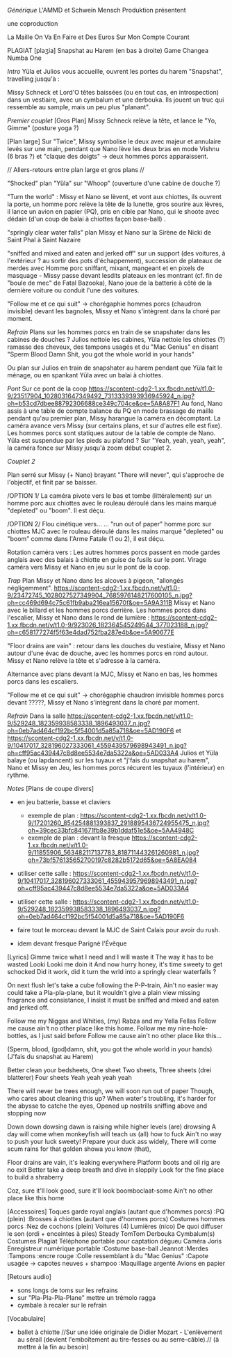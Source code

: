 *Générique*
L'AMMD 
et
Schwein Mensch Produktion
présentent

une coproduction

La Maille On Va En Faire
et
Des Euros Sur Mon Compte Courant

PLAGIAT
[plaʒia]
Snapshat au Harem
(en bas à droite) Game Changea Numba One


*Intro*
Yüla et Julios vous accueille, ouvrent les portes du harem "Snapshat", travelling jusqu'à :

Missy Schneck et Lord'O têtes baissées (ou en tout cas, en introspection) dans un vestiaire, avec un cymbalum et une derbouka. Ils jouent un truc qui ressemble au sample, mais un peu plus "planant".

*Premier couplet*
[Gros Plan] Missy Schneck relève la tête, et lance le "Yo, Gimme" (posture yoga ?)

[Plan large] Sur "Twice", Missy symbolise le deux avec majeur et annulaire levés sur une main, pendant que Nano lève les deux bras en mode Vishnu (6 bras ?) et "claque des doigts" -> deux hommes porcs apparaissent.

// Allers-retours entre plan large et gros plans //

"Shocked" plan "Yüla" sur "Whoop" (ouverture d'une cabine de douche ?)

"Turn the world" : Missy et Nano se lèvent, et vont aux chiottes, ils ouvrent la porte, un homme porc relève la tête de la lunette, gros sourire aux lèvres, il lance un avion en papier (PQ), pris en cible par Nano, qui le shoote avec dédain (d'un coup de balai à chiottes façon base-ball) .

"springly clear water falls" plan Missy et Nano sur la Sirène de Nicki de Saint Phal à Saint Nazaire

"sniffed and mixed and eaten and jerked off" sur un support (des voitures, à l'extérieur ? au sortir des pots d'échappement), succession de plateaux de merdes avec Homme porc sniffant, mixant, mangeant et en pixels de masquage - Missy passe devant lesdits plateaux en les montrant (cf. fin de "boule de mec" de Fatal Bazooka), Nano joue de la batterie à côté de la dernière voiture ou conduit l'une des voitures.

"Follow me et ce qui suit" -> chorégaphie hommes porcs (chaudron invisible) devant les bagnoles, Missy et Nano s'intègrent dans la choré par moment.

*Refrain*
Plans sur les hommes porcs en train de se snapshater dans les cabines de douches ?
Julios nettoie les cabines, Yüla nettoie les chiottes (?) ramasse des cheveux, des tampons usagés et du "Mac Genius" en disant "Sperm Blood Damn Shit, you got the whole world in your hands"

Ou plan sur Julios en train de snapshater au harem pendant que Yüla fait le ménage, ou en spankant Yüla avec un balai à chiottes.


*Pont*
Sur ce pont de la coop https://scontent-cdg2-1.xx.fbcdn.net/v/t1.0-9/23517904_1028031647349492_7313339393936945924_n.jpg?oh=b53cd7dbee88792306688ce349c704ce&oe=5A8A87F1
Au fond, Nano assis à une table de compte balance du PQ en mode brassage de maille pendant qu'au premier plan, Missy harangue la caméra en décomptant. La caméra avance vers Missy (sur certains plans, et sur d'autres elle est fixe). Les hommes porcs sont statiques autour de la table de compte de Nano.
Yüla est suspendue par les pieds au plafond ?
Sur "Yeah, yeah, yeah, yeah", la caméra fonce sur Missy jusqu'à zoom début couplet 2.

*Couplet 2*

Plan serré sur Missy (+ Nano) brayant "There will never", qui s'approche de l'objectif, et finit par se baisser.

/OPTION 1/
La caméra pivote vers le bas et tombe (littéralement) sur un homme porc aux chiottes avec le rouleau déroulé dans les mains marqué "depleted" ou "boom". Il est déçu.

/OPTION 2/
Flou cinétique vers... ... "run out of paper" homme porc sur chiottes MJC avec le rouleau déroulé dans les mains marqué "depleted" ou "boom" comme dans l'Arme Fatale (1 ou 2), il est déçu.

Rotation caméra vers : Les autres hommes porcs passent en mode gardes anglais avec des balais à chiotte en guise de fusils sur le pont.
Virage caméra vers Missy et Nano en jeu sur le pont de la coop.


*Trap*
Plan Missy et Nano dans les alcoves à pigeon, "allongés négligemment". https://scontent-cdg2-1.xx.fbcdn.net/v/t1.0-9/23472745_1028027527349904_7685976148217600105_n.jpg?oh=cc469d694c75c61fb9aba216ea15670f&oe=5A9A311B
Missy et Nano avec le billard et les hommes porcs derrière.
Les hommes porcs dans l'escalier, Missy et Nano dans le rond de lumière : https://scontent-cdg2-1.xx.fbcdn.net/v/t1.0-9/923026_182364545249544_377023188_n.jpg?oh=c658177274f5f63e4dad752fba287e4b&oe=5A90677E


"Floor drains are vain" : retour dans les douches du vestiaire, Missy et Nano autour d'une évac de douche, avec les hommes porcs en rond autour. Missy et Nano relève la tête et s'adresse à la caméra.

Alternance avec plans devant la MJC, Missy et Nano en bas, les hommes porcs dans les escaliers.


"Follow me et ce qui suit" -> chorégaphie chaudron invisible hommes porcs devant ?????, Missy et Nano s'intègrent dans la choré par moment.

*Refrain*
Dans la salle https://scontent-cdg2-1.xx.fbcdn.net/v/t1.0-9/529248_182359938583338_1896493037_n.jpg?oh=0eb7ad464cf192bc5f54001d5a85a718&oe=5AD190F6 et https://scontent-cdg2-1.xx.fbcdn.net/v/t1.0-9/10417017_328196027333061_4559439579698943491_n.jpg?oh=cff95ac439447c8d8ee5534e7da5322a&oe=5AD033A4
Julios et Yüla balaye (ou lapdancent) sur les tuyaux et "j'fais du snapshat au harem", Nano et Missy en Jeu, les hommes porcs récurent les tuyaux (l'intérieur) en rythme.


*Notes*
[Plans de coupe divers]
- en jeu batterie, basse et claviers
    - exemple de plan : https://scontent-cdg2-1.xx.fbcdn.net/v/t1.0-9/17201260_854254881393837_2918895436724955475_n.jpg?oh=39cec33bfc841671fb8e39b1ddaf51e5&oe=5AA4948C
    - exemple de plan : devant la fresque https://scontent-cdg2-1.xx.fbcdn.net/v/t1.0-9/11855906_563482117137783_818711443261260981_n.jpg?oh=73bf576135652700197c8282b5172d65&oe=5A8EA084

- utiliser cette salle : https://scontent-cdg2-1.xx.fbcdn.net/v/t1.0-9/10417017_328196027333061_4559439579698943491_n.jpg?oh=cff95ac439447c8d8ee5534e7da5322a&oe=5AD033A4

- utiliser cette salle : https://scontent-cdg2-1.xx.fbcdn.net/v/t1.0-9/529248_182359938583338_1896493037_n.jpg?oh=0eb7ad464cf192bc5f54001d5a85a718&oe=5AD190F6

- faire tout le morceau devant la MJC de Saint Calais pour avoir du rush.

- idem devant fresque Parigné l'Évêque

[Lyrics]
Gimme twice what I need and I will waste it
The way it has to be wasted
Looki Looki me doin it
And now hurry honey, it's time sweety to get schocked
Did it work, did it turn the wrld into a springly clear waterfalls ?

On next flush let's take a cube following the P-P-train,
Ain't no easier way could take a Pla-pla-plane,
but it wouldn't give a plain view missing fragrance and consistance,
I insist it must be sniffed and mixed and eaten and jerked off.

Follow me my Niggas and Whities, (my) Rabza and my Yella Fellas
Follow me cause ain't no other place like this home.
Follow me my nine-hole-bottles, as I just said before
Follow me cause ain't no other place like this...

(Sperm, blood, (god)damn, shit, you got the whole world in your hands)
(J'fais du snapshat au Harem)

Better clean your bedsheets,
One sheet
Two sheets,
Three sheets (drei blatterer)
Four sheets
Yeah yeah yeah yeah

There will never be trees enough, we will soon run out of paper
Though, who cares about cleaning this up?
When water's troubling, it's harder for the abysse to catche the eyes,
Opened up nostrills sniffing above and stopping now

Down down dowsing dawn is raising while higher levels (are) drowsing
A day will come when monkeyfish will teach us (all) how to fuck
Ain't no way to push your luck sweety! Prepare your duck ass widely,
There will come scum rains for that golden showa you know (that),

Floor drains are vain, it's leaking everywhere
Platform boots and oil rig are no exit
Better take a deep breath and dive in sloppily
Look for the fine place to build a shraberry

Coz, sure it'll look good, sure it'll look boomboclaat-some
Ain't no other place like this home

[Accessoires]
Toques garde royal anglais (autant que d'hommes porcs)
:PQ (plein)
:Brosses à chiottes (autant que d'hommes porcs)
Costumes hommes porcs
:Nez de cochons (plein)
Voitures (4)
Lumières (nico)
De quoi diffuser le son (ordi + enceintes à piles)
Steady TomTom
Derbouka
Cymbalum(s)
Costumes Plagiat
Téléphone portable pour captation dégueu
Caméra Joris
Enregistreur numérique portable
:Costume base-ball Jeannot
:Merdes
:Tampons
:encre rouge
:Colle ressemblant à du "Mac Genius"
:Capote usagée -> capotes neuves + shampoo
:Maquillage argenté
Avions en papier

[Retours audio]
- sons longs de toms sur les refrains
- sur "Pla-Pla-Pla-Plane" mettre un trémolo ragga
- cymbale à recaler sur le refrain


[Vocabulaire]
- ballet à chiotte
//Sur une idée originale de Didier Mozart - L'enlèvement au sérail (devient l'emboîtement au tire-fesses ou au serre-câble).// (à mettre à la fin au besoin)
